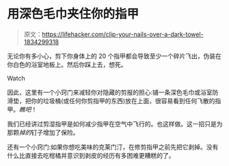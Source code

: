 # 用深色毛巾夹住你的指甲

> 原文：<https://lifehacker.com/clip-your-nails-over-a-dark-towel-1834299318>

无论你有多小心，剪下你身体上的 20 个指甲都会导致至少一个碎片飞出，伪装在你白色的浴室地板上。然后你踩上去，想死。

Watch

因此，这里有一个小窍门来减轻你对隐藏的剪报的担心:铺一条深色毛巾或浴室防滑垫，把你的垃圾桶(或任何你剪指甲的东西)放在上面，很容易看到任何飞散的指甲。*瞧吧*！

我们已经讲过剪湿指甲是如何减少指甲在空气中飞行的。也这样做。这一招只是为那颗*掉的*钉子增加了保险。

还有一个小窍门:如果你想吃美味的克莱门汀，在修剪指甲之前先把它剥掉。没有什么比直接去吃柑橘并意识到剥皮的经历有多困难更糟糕的了。